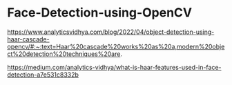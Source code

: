 # Face-Detection-using-OpenCV
https://www.analyticsvidhya.com/blog/2022/04/object-detection-using-haar-cascade-opencv/#:~:text=Haar%20cascade%20works%20as%20a,modern%20object%20detection%20techniques%20are.

https://medium.com/analytics-vidhya/what-is-haar-features-used-in-face-detection-a7e531c8332b

